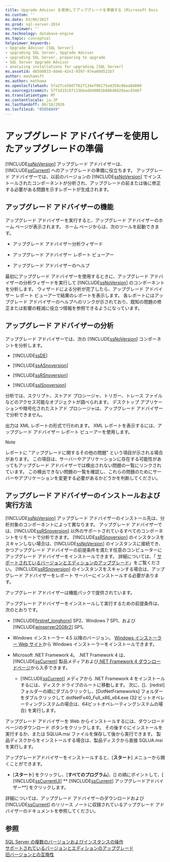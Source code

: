 ```yaml
---
title: Upgrade Advisor を使用してアップグレードを準備する |Microsoft Docs
ms.custom: ''
ms.date: 03/06/2017
ms.prod: sql-server-2014
ms.reviewer: ''
ms.technology: database-engine
ms.topic: conceptual
helpviewer_keywords:
- Upgrade Advisor [SQL Server]
- upgrading SQL Server, Upgrade Advisor
- upgrading SQL Server, preparing to upgrade
- SQL Server Upgrade Advisor
- analyzing installations for upgrading [SQL Server]
ms.assetid: d85b0833-ddeb-42e3-9397-97ea60d521b7
author: mashamsft
ms.author: mathoma
ms.openlocfilehash: 5fa2fce50d7f62f134ef96175ed359c86ea84080
ms.sourcegitcommit: 57f1d15c67113bbadd40861b886d6929aacd3467
ms.translationtype: MT
ms.contentlocale: ja-JP
ms.lasthandoff: 06/18/2020
ms.locfileid: "85058849"
---
```

# <a name="use-upgrade-advisor-to-prepare-for-upgrades"></a>アップグレード アドバイザーを使用したアップグレードの準備
  [!INCLUDE[ssNoVersion](../../includes/ssnoversion-md.md)] アップグレード アドバイザーは、[!INCLUDE[ssCurrent](../../includes/sscurrent-md.md)] へのアップグレードの準備に役立ちます。 アップグレード アドバイザーでは、以前のバージョンの [!INCLUDE[ssNoVersion](../../includes/ssnoversion-md.md)] でインストールされたコンポーネントが分析され、アップグレードの前または後に修正する必要がある問題を示すレポートが生成されます。  
  
## <a name="how-upgrade-advisor-works"></a>アップグレード アドバイザーの機能  
 アップグレード アドバイザーを実行すると、アップグレード アドバイザーのホーム ページが表示されます。 ホーム ページからは、次のツールを起動できます。  
  
-   アップグレード アドバイザー分析ウィザード  
  
-   アップグレード アドバイザー レポート ビューアー  
  
-   アップグレード アドバイザーのヘルプ  
  
 最初にアップグレード アドバイザーを使用するときに、アップグレード アドバイザーの分析ウィザードを実行して [!INCLUDE[ssNoVersion](../../includes/ssnoversion-md.md)] のコンポーネントを分析します。 ウィザードによる分析が完了したら、アップグレード アドバイザー レポート ビューアーで結果のレポートを表示します。 各レポートにはアップグレード アドバイザーのヘルプへのリンクが示されており、既知の問題の修正または影響の軽減に役立つ情報を参照できるようになっています。  
  
## <a name="upgrade-advisor-analysis"></a>アップグレード アドバイザーの分析  
 アップグレード アドバイザーでは、次の [!INCLUDE[ssNoVersion](../../includes/ssnoversion-md.md)] コンポーネントを分析します。  
  
-   [!INCLUDE[ssDE](../../includes/ssde-md.md)]  
  
-   [!INCLUDE[ssASnoversion](../../includes/ssasnoversion-md.md)]  
  
-   [!INCLUDE[ssRSnoversion](../../includes/ssrsnoversion-md.md)]  
  
-   [!INCLUDE[ssISnoversion](../../includes/ssisnoversion-md.md)]  
  
 分析では、スクリプト、ストアド プロシージャ、トリガー、トレース ファイルなどのアクセス可能なオブジェクトが調べられます。 デスクトップ アプリケーションや暗号化されたストアド プロシージャは、アップグレード アドバイザーで分析できません。  
  
 出力は XML レポートの形式で行われます。 XML レポートを表示するには、アップグレード アドバイザー レポート ビューアーを使用します。  
  
> [!NOTE]  
>  レポートに "アップグレードに関するその他の問題" という項目が示される場合があります。 この項目は、サーバーやアプリケーションに存在する可能性があってもアップグレード アドバイザーでは検出されない問題の一覧にリンクされています。 この検出できない問題の一覧を確認し、これらの問題のためにサーバーやアプリケーションを変更する必要があるかどうかを判断してください。  
  
## <a name="how-to-install-and-run-upgrade-advisor"></a>アップグレード アドバイザーのインストールおよび実行方法  
 [!INCLUDE[ssNoVersion](../../includes/ssnoversion-md.md)] アップグレード アドバイザーのインストール先は、分析対象のコンポーネントによって異なります。 アップグレード アドバイザーでは、[!INCLUDE[ssRSnoversion](../../includes/ssrsnoversion-md.md)] 以外のサポートされているすべてのコンポーネントをリモートで分析できます。 [!INCLUDE[ssRSnoversion](../../includes/ssrsnoversion-md.md)] のインスタンスをスキャンしない場合は、[!INCLUDE[ssNoVersion](../../includes/ssnoversion-md.md)] のインスタンスに接続でき、かつアップグレード アドバイザーの前提条件を満たす任意のコンピューターにアップグレード アドバイザーをインストールできます。 詳細については、「 [サポートされているバージョンとエディションのアップグレード](../../database-engine/install-windows/supported-version-and-edition-upgrades.md)」をご覧ください。 [!INCLUDE[ssRSnoversion](../../includes/ssrsnoversion-md.md)] のインスタンスをスキャンする場合は、アップグレード アドバイザーをレポート サーバーにインストールする必要があります。  
  
 アップグレード アドバイザーは機能パックで提供されています。  
  
 アップグレード アドバイザーをインストールして実行するための前提条件は、次のとおりです。  
  
-   [!INCLUDE[firstref_longhorn](../../includes/firstref-longhorn-md.md)] SP2、Windows 7 SP1、および [!INCLUDE[winserver2008r2](../../includes/winserver2008r2-md.md)] SP1。  
  
-   Windows インストーラー 4.5 以降のバージョン。 [Windows インストーラー Web サイト](https://www.microsoft.com/download/details.aspx?id=8483)から Windows インストーラーをインストールできます。  
  
-   Microsoft .NET Framework 4。 .NET Framework 4 は、 [!INCLUDE[ssCurrent](../../includes/sscurrent-md.md)] 製品メディアおよび[.NET Framework 4 ダウンロードページ](https://go.microsoft.com/fwlink/?LinkId=209895)から入手できます。  
  
    -   [!INCLUDE[ssCurrent](../../includes/sscurrent-md.md)] メディアから .NET Framework 4 をインストールするには、ディスク ドライブのルートに移動します。 次に、[]、[redist] フォルダーの順にダブルクリックし、[DotNetFrameworks] フォルダーをダブルクリックして dotNetFx40_Full_x86_x64.exe (32 ビットオペレーティングシステムの場合は、64ビットオペレーティングシステムの場合) を実行します。  
  
 アップグレード アドバイザーを Web からインストールするには、ダウンロード ページのダウンロード ボタンをクリックします。 その後すぐにインストールを実行するか、または SQLUA.msi ファイルを保存して後から実行できます。 製品ディスクからをインストールする場合は、製品ディスクから直接 SQLUA.msi を実行します。  
  
 アップグレードアドバイザーをインストールすると、[**スタート**] メニューから開くことができます。  
  
-   [**スタート**] をクリックし、[**すべてのプログラム**]、[] の順にポイントして、[ [!INCLUDE[ssCurrentUI](../../includes/sscurrentui-md.md)] ** [!INCLUDE[ssCurrent](../../includes/sscurrent-md.md)] アップグレードアドバイザー**] をクリックします。  
  
 詳細については、アップグレード アドバイザーのダウンロードおよび [!INCLUDE[ssCurrent](../../includes/sscurrent-md.md)] のリリース ノートに収録されているアップグレード アドバイザーのドキュメントを参照してください。  
  
## <a name="see-also"></a>参照  
 [SQL Server の複数のバージョンおよびインスタンスの操作](../../../2014/sql-server/install/work-with-multiple-versions-and-instances-of-sql-server.md)   
 [サポートされているバージョンとエディションのアップグレード](../../database-engine/install-windows/supported-version-and-edition-upgrades.md)   
 [旧バージョンとの互換性](../../../2014/getting-started/backward-compatibility.md)  
  
  
